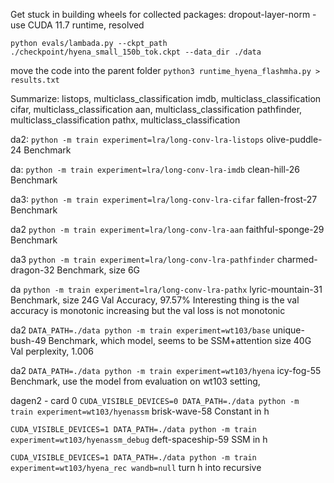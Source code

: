 Get stuck in building wheels for collected packages: dropout-layer-norm - use CUDA 11.7 runtime, resolved

`python evals/lambada.py --ckpt_path ./checkpoint/hyena_small_150b_tok.ckpt --data_dir ./data`

move the code into the parent folder
`python3 runtime_hyena_flashmha.py > results.txt`

Summarize:
listops,    multiclass_classification
imdb,       multiclass_classification
cifar,      multiclass_classification
aan,        multiclass_classification
pathfinder, multiclass_classification
pathx,      multiclass_classification

da2:
`python -m train experiment=lra/long-conv-lra-listops`
olive-puddle-24
Benchmark

da: 
`python -m train experiment=lra/long-conv-lra-imdb`
clean-hill-26
Benchmark

da3:
`python -m train experiment=lra/long-conv-lra-cifar`
fallen-frost-27
Benchmark

da2
`python -m train experiment=lra/long-conv-lra-aan`
faithful-sponge-29
Benchmark

da3
`python -m train experiment=lra/long-conv-lra-pathfinder`
charmed-dragon-32
Benchmark, size 6G

da
`python -m train experiment=lra/long-conv-lra-pathx`
lyric-mountain-31
Benchmark, size 24G
Val Accuracy, 97.57%
    Interesting thing is the val accuracy is monotonic increasing but the val loss is not monotonic

da2
`DATA_PATH=./data python -m train experiment=wt103/base`
unique-bush-49
Benchmark, which model, seems to be SSM+attention size 40G
Val perplexity, 1.006

da2
`DATA_PATH=./data python -m train experiment=wt103/hyena`
icy-fog-55
Benchmark, use the model from evaluation on wt103 setting, 

dagen2 - card 0 
`CUDA_VISIBLE_DEVICES=0 DATA_PATH=./data python -m train experiment=wt103/hyenassm`
brisk-wave-58
Constant in h

`CUDA_VISIBLE_DEVICES=1 DATA_PATH=./data python -m train experiment=wt103/hyenassm_debug`
deft-spaceship-59
SSM in h

`CUDA_VISIBLE_DEVICES=1 DATA_PATH=./data python -m train experiment=wt103/hyena_rec wandb=null`
turn h into recursive

